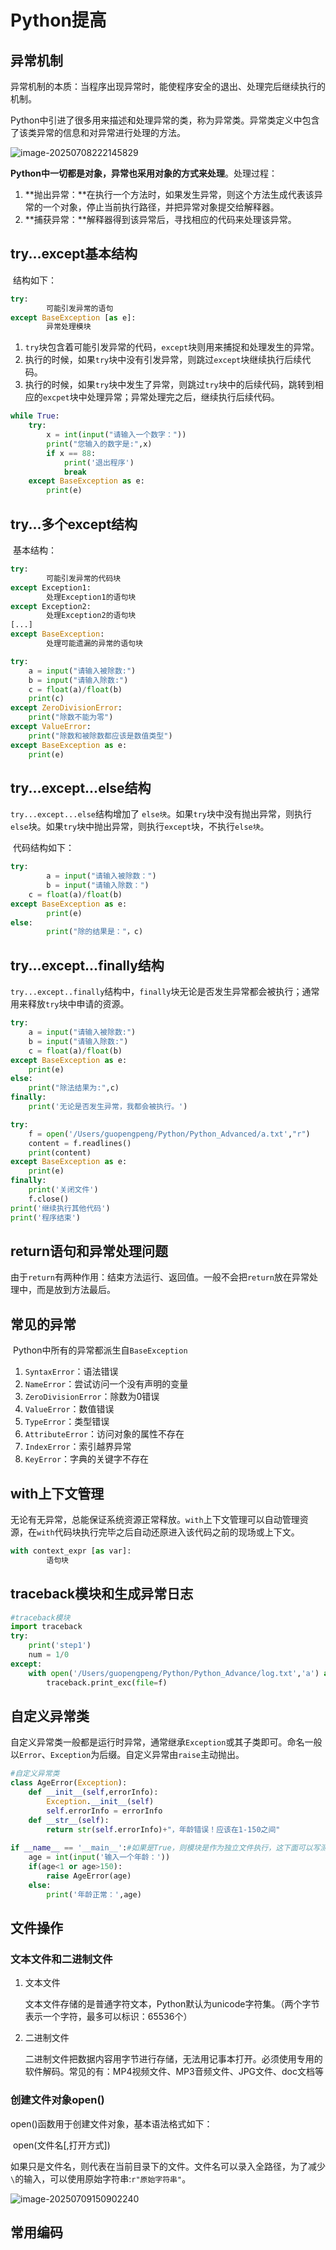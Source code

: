# Python提高

## 异常机制

​	异常机制的本质：当程序出现异常时，能使程序安全的退出、处理完后继续执行的机制。

​	Python中引进了很多用来描述和处理异常的类，称为异常类。异常类定义中包含了该类异常的信息和对异常进行处理的方法。

<img src="/Users/guopengpeng/Python/Python_Advance/python_advanced.assets/image-20250708222145829.png" alt="image-20250708222145829" style="zoom:100%;" />

**Python中一切都是对象，异常也采用对象的方式来处理**。处理过程：

1. **抛出异常：**在执行一个方法时，如果发生异常，则这个方法生成代表该异常的一个对象，停止当前执行路径，并把异常对象提交给解释器。
2. **捕获异常：**解释器得到该异常后，寻找相应的代码来处理该异常。

## try...except基本结构

​	结构如下：

```python
try:
		可能引发异常的语句
except BaseException [as e]:
		异常处理模块
```

1. `try`块包含着可能引发异常的代码，`except`块则用来捕捉和处理发生的异常。
2. 执行的时候，如果`try`块中没有引发异常，则跳过`except`块继续执行后续代码。
3. 执行的时候，如果`try`块中发生了异常，则跳过`try`块中的后续代码，跳转到相应的`excpet`块中处理异常；异常处理完之后，继续执行后续代码。

```python
while True:
    try:
        x = int(input("请输入一个数字："))
        print("您输入的数字是:",x)
        if x == 88:
            print('退出程序')
            break
    except BaseException as e:
        print(e)
```

## try...多个except结构

​	基本结构：

```python
try:
		可能引发异常的代码块
except Exception1:
		处理Exception1的语句块
except Exception2:
		处理Exception2的语句块
[...]
except BaseException:
		处理可能遗漏的异常的语句块
```

```python
try:
    a = input("请输入被除数:")
    b = input("请输入除数:")
    c = float(a)/float(b)
    print(c)
except ZeroDivisionError:
    print("除数不能为零")
except ValueError:
    print("除数和被除数都应该是数值类型")
except BaseException as e:
    print(e)
```

## try...except...else结构

`try...except...else`结构增加了 `else块`。如果`try`块中没有抛出异常，则执行`else`块。如果`try`块中抛出异常，则执行`except`块，不执行`else块`。

​	代码结构如下：

```python
try:
		a = input("请输入被除数：")
		b = input("请输入除数：")
    c = float(a)/float(b)
except BaseException as e:
		print(e)
else:
		print("除的结果是："，c)
```

## try...except...finally结构

​	`try...except..finally`结构中，`finally`块无论是否发生异常都会被执行；通常用来释放`try`块中申请的资源。

```python
try:
    a = input("请输入被除数:")
    b = input("请输入除数:")
    c = float(a)/float(b)
except BaseException as e:
    print(e)
else:
    print("除法结果为:",c)
finally:
    print('无论是否发生异常，我都会被执行。') 
```

```python
try:
    f = open('/Users/guopengpeng/Python/Python_Advanced/a.txt',"r")
    content = f.readlines()
    print(content)
except BaseException as e:
    print(e)
finally:
    print('关闭文件')
    f.close()
print('继续执行其他代码') 
print('程序结束')
```

## return语句和异常处理问题

​	由于`return`有两种作用：结束方法运行、返回值。一般不会把`return`放在异常处理中，而是放到方法最后。

## 常见的异常

​	Python中所有的异常都派生自`BaseException`

1. `SyntaxError`：语法错误
2. `NameError`：尝试访问一个没有声明的变量
3. `ZeroDivisionError`：除数为0错误
4. `ValueError`：数值错误
5. `TypeError`：类型错误
6. `AttributeError`：访问对象的属性不存在
7. `IndexError`：索引越界异常
8. `KeyError`：字典的关键字不存在

## with上下文管理

​	无论有无异常，总能保证系统资源正常释放。`with`上下文管理可以自动管理资源，在`with`代码块执行完毕之后自动还原进入该代码之前的现场或上下文。

```python
with context_expr [as var]:
		语句块
```

## traceback模块和生成异常日志

```python
#traceback模块
import traceback
try: 
    print('step1')
    num = 1/0
except:
    with open('/Users/guopengpeng/Python/Python_Advance/log.txt','a') as f:
        traceback.print_exc(file=f)
```

## 自定义异常类

​	自定义异常类一般都是运行时异常，通常继承`Exception`或其子类即可。命名一般以`Error`、`Exception`为后缀。自定义异常由`raise`主动抛出。

```python
#自定义异常类
class AgeError(Exception):
    def __init__(self,errorInfo):
        Exception.__init__(self)
        self.errorInfo = errorInfo
    def __str__(self):
        return str(self.errorInfo)+"，年龄错误！应该在1-150之间"
    
if __name__ == '__main__':#如果是True，则模块是作为独立文件执行，这下面可以写测试代码
    age = int(input('输入一个年龄：'))
    if(age<1 or age>150):
        raise AgeError(age)
    else:
        print('年龄正常：',age)
```

## 文件操作

### **文本文件和二进制文件**

1. 文本文件

   文本文件存储的是普通字符文本，Python默认为unicode字符集。（两个字节表示一个字符，最多可以标识：65536个）

2. 二进制文件

   二进制文件把数据内容用字节进行存储，无法用记事本打开。必须使用专用的软件解码。常见的有：MP4视频文件、MP3音频文件、JPG文件、doc文档等

###  创建文件对象open()

open()函数用于创建文件对象，基本语法格式如下：

​		open(文件名[,打开方式])

如果只是文件名，则代表在当前目录下的文件。文件名可以录入全路径，为了减少`\`的输入，可以使用原始字符串:`r"原始字符串"`。

<img src="/Users/guopengpeng/Python/Python_Advance/python_advanced.assets/image-20250709150902240.png" alt="image-20250709150902240" style="zoom:100%;" />

## 常用编码